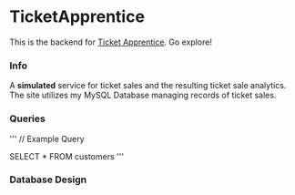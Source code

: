 # TicketApprentice

This is the backend for [Ticket Apprentice](https://ix.cs.uoregon.edu/~cpalk/ticketapprentice). Go explore!

### Info ###
A **simulated** service for ticket sales and the resulting ticket sale analytics. The site utilizes my MySQL Database managing records of ticket sales.

### Queries ###
'''
// Example Query

SELECT *
FROM customers
'''

### Database Design ###
